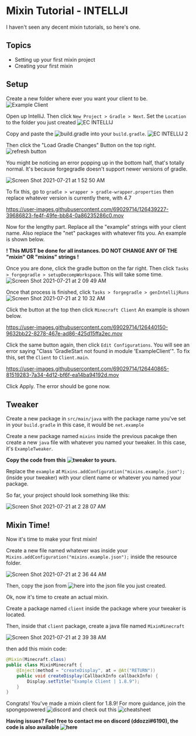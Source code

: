 # Mixin Tutorial - INTELLJI
I haven't seen any decent mixin tutorials, so here's one.

## Topics

- Setting up your first mixin project
- Creating your first mixin

## Setup

Create a new folder where ever you want your client to be. 
![Example Client](https://user-images.githubusercontent.com/69029714/126436967-facffba9-a63e-4c8a-9cd6-3837cfe62a44.png)

Open up IntelliJ. Then click `New Project > Gradle > Next`. Set the `Location` to the folder you just created
![EC INTELLIJ](https://user-images.githubusercontent.com/69029714/126437646-557d291c-851d-424f-87ca-062d79c3461b.png)



Copy and paste the ![build.gradle](https://github.com/ddozzi/Mixin-Tutorial/blob/main/build.gradle) into your `build.gradle`.
![EC INTELLIJ 2](https://user-images.githubusercontent.com/69029714/126437757-62a7b876-785b-41d4-928d-04e841f3685a.png)

Then click the "Load Gradle Changes" Button on the top right.
![refresh button](https://user-images.githubusercontent.com/69029714/126437993-ae1b7358-0335-4651-8cb5-1fdc0d716383.png)

You might be noticing an error popping up in the bottom half, that's totally normal. It's because forgegradle doesn't support newer versions of gradle.

![Screen Shot 2021-07-21 at 1 52 50 AM](https://user-images.githubusercontent.com/69029714/126438050-42e89148-3242-44b7-8c84-c977efb74350.png)

To fix this, go to `gradle > wrapper > gradle-wrapper.properties` then replace whatever version is currently there, with 4.7


https://user-images.githubusercontent.com/69029714/126439227-39686823-fe4f-49fe-bb84-0a86235286c0.mov


Now for the lengthy part. Replace all the "example" strings with your client name. Also replace the "net" packages with whatever fits you. An example is shown below.

**! This MUST be done for all instances. DO NOT CHANGE ANY OF THE "mixin" OR "mixins" strings !**


Once you are done, click the gradle button on the far right. Then click `Tasks > forgegradle > setupDecompWorkspace`. This will take some time.
![Screen Shot 2021-07-21 at 2 09 49 AM](https://user-images.githubusercontent.com/69029714/126439713-851590a2-9733-4ee3-8645-89234d3528e6.png)

Once that process is finished, click `Tasks > forgegradle > genIntellijRuns`
![Screen Shot 2021-07-21 at 2 10 32 AM](https://user-images.githubusercontent.com/69029714/126439793-ecbd06b3-632c-44e3-b28d-a43684b6db8f.png)

Click the button at the top then click `Minecraft Client` An example is shown below.

https://user-images.githubusercontent.com/69029714/126440150-9632bb22-8278-467e-ad86-425d15ffa2ec.mov

Click the same button again, then click `Edit Configurations`. You will see an error saying "Class 'GradleStart not found in module 'ExampleClient'". 
To fix this, set the `Client` to `Client.main`.

https://user-images.githubusercontent.com/69029714/126440865-81519283-7a34-4d12-bf6f-ea14ba94192d.mov

Click Apply. The error should be gone now.



## Tweaker

Create a new package in `src/main/java` with the package name you've set in your `build.gradle` in this case, it would be `net.example`

Create a new package named `mixins` inside the previous pacakge then create a new `java` file with whatever you named your tweaker. In this case, it's `ExampleTweaker`. 



**Copy the code from this ![tweaker]("https://github.com/ddozzi/Mixin-Tutorial/blob/main/ExampleTweaker.java") to yours.**

Replace the `example` at `Mixins.addConfiguration("mixins.example.json");` (inside your tweaker) with your client name or whatever you named your package.


So far, your project should look something like this: 

![Screen Shot 2021-07-21 at 2 28 07 AM](https://user-images.githubusercontent.com/69029714/126441740-f74f0274-1c95-4f0d-b609-fd847934db75.png)



## Mixin Time!

Now it's time to make your first mixin!

Create a new file named whatever was inside your `Mixins.addConfiguration("mixins.example.json");` inside the resource folder.

![Screen Shot 2021-07-21 at 2 36 44 AM](https://user-images.githubusercontent.com/69029714/126442702-69b7a10f-67be-4dea-9216-366b89469599.png)

Then, copy the json from ![here]("https://github.com/ddozzi/Mixin-Tutorial/blob/main/mixins.example.json") into the json file you just created.

Ok, now it's time to create an actual mixin.

Create a package named `client` inside the package where your tweaker is located.

Then, inside that `client` package, create a java file named `MixinMinecraft`

![Screen Shot 2021-07-21 at 2 39 38 AM](https://user-images.githubusercontent.com/69029714/126443045-7ea64cde-02c6-423a-ae11-704d9292b7b6.png)

then add this mixin code: 

```java
@Mixin(Minecraft.class)
public class MixinMinecraft {
    @Inject(method = "createDisplay", at = @At("RETURN"))
    public void createDisplay(CallbackInfo callbackInfo) {
        Display.setTitle("Example Client | 1.8.9");
    }
}
```


Congrats! You've made a mixin client for 1.8.9! For more guidance, join the spongepowered ![discord]("https://discord.gg/sponge") and check out this ![cheatsheet]("https://github.com/2xsaiko/mixin-cheatsheet")

**Having issues? Feel free to contact me on discord (ddozzi#6190), the code is also available ![here]("https://github.com/ddozzi/Mixin-Tutorial-Code/tree/main")**
